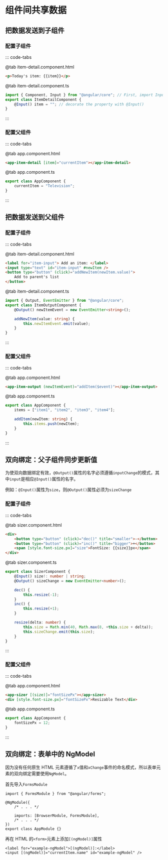 # 组件间共享数据

## 把数据发送到子组件

### 配置子组件

::: code-tabs

@tab item-detail.component.html

```html
<p>Today's item: {{item}}</p>
```

@tab item-detail.component.ts

```typescript
import { Component, Input } from "@angular/core"; // First, import Input
export class ItemDetailComponent {
    @Input() item = ""; // decorate the property with @Input()
}
```

:::

### 配置父组件

::: code-tabs

@tab app.component.html

```html
<app-item-detail [item]="currentItem"></app-item-detail>
```

@tab app.component.ts

```typescript
export class AppComponent {
    currentItem = "Television";
}
```

:::

## 把数据发送到父组件

### 配置子组件

::: code-tabs

@tab item-detail.component.html

```html
<label for="item-input"> Add an item: </label>
<input type="text" id="item-input" #newItem />
<button type="button" (click)="addNewItem(newItem.value)">
    Add to parent's list
</button>
```

@tab item-detail.component.ts

```typescript
import { Output, EventEmitter } from "@angular/core";
export class ItemOutputComponent {
    @Output() newItemEvent = new EventEmitter<string>();

    addNewItem(value: string) {
        this.newItemEvent.emit(value);
    }
}
```

:::

### 配置父组件

::: code-tabs

@tab app.component.html

```html
<app-item-output (newItemEvent)="addItem($event)"></app-item-output>
```

@tab app.component.ts

```typescript
export class AppComponent {
    items = ["item1", "item2", "item3", "item4"];

    addItem(newItem: string) {
        this.items.push(newItem);
    }
}
```

:::

## 双向绑定：父子组件同步更新值

为使双向数据绑定有效，`@Output()`属性的名字必须遵循`inputChange`的模式，其中`input`是相应`@Input()`属性的名字。

例如：`@Input()`属性为`size`，则`@Output()`属性必须为`sizeChange`

### 配置子组件

::: code-tabs

@tab sizer.component.html

```html
<div>
    <button type="button" (click)="dec()" title="smaller">-</button>
    <button type="button" (click)="inc()" title="bigger">+</button>
    <span [style.font-size.px]="size">FontSize: {{size}}px</span>
</div>
```

@tab sizer.component.ts

```typescript
export class SizerComponent {
    @Input() size!: number | string;
    @Output() sizeChange = new EventEmitter<number>();

    dec() {
        this.resize(-1);
    }
    inc() {
        this.resize(+1);
    }

    resize(delta: number) {
        this.size = Math.min(40, Math.max(8, +this.size + delta));
        this.sizeChange.emit(this.size);
    }
}
```

:::

### 配置父组件

::: code-tabs

@tab app.component.html

```html
<app-sizer [(size)]="fontSizePx"></app-sizer>
<div [style.font-size.px]="fontSizePx">Resizable Text</div>
```

@tab app.component.ts

```typescript
export class AppComponent {
    fontSizePx = 12;
}
```

:::

## 双向绑定：表单中的 NgModel

因为没有任何原生 HTML 元素遵循了`x`值和`xChange`事件的命名模式，所以表单元素的双向绑定需要使用`NgModel`。

首先导入`FormsModule`

```typescript{6}
import { FormsModule } from "@angular/forms";

@NgModule({
    /* . . . */

    imports: [BrowserModule, FormsModule],
    /* . . . */
})
export class AppModule {}
```

再在 HTML 的`<form>`元素上添加`[(ngModel)]`属性

```html{2}
<label for="example-ngModel">[(ngModel)]:</label>
<input [(ngModel)]="currentItem.name" id="example-ngModel" />
```

